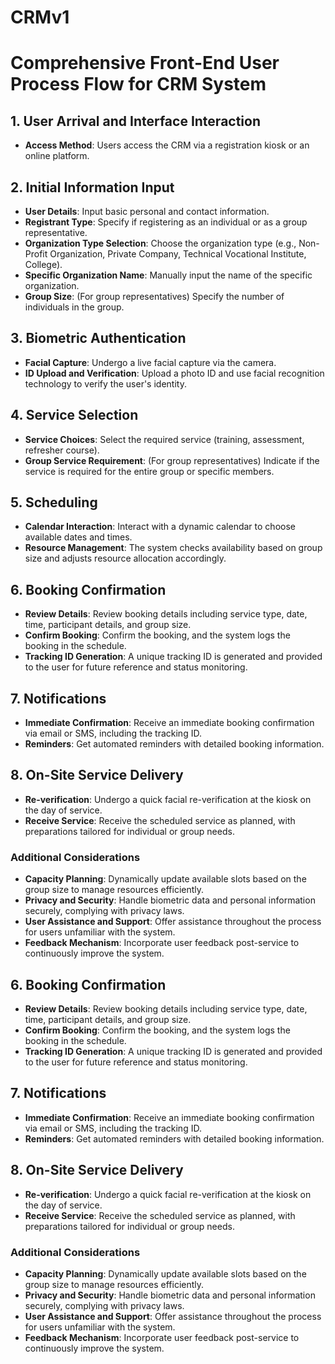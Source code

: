 # CRMv1


# Comprehensive Front-End User Process Flow for CRM System

## 1. User Arrival and Interface Interaction
- **Access Method**: Users access the CRM via a registration kiosk or an online platform.

## 2. Initial Information Input
- **User Details**: Input basic personal and contact information.
- **Registrant Type**: Specify if registering as an individual or as a group representative.
- **Organization Type Selection**: Choose the organization type (e.g., Non-Profit Organization, Private Company, Technical Vocational Institute, College).
- **Specific Organization Name**: Manually input the name of the specific organization.
- **Group Size**: (For group representatives) Specify the number of individuals in the group.

## 3. Biometric Authentication
- **Facial Capture**: Undergo a live facial capture via the camera.
- **ID Upload and Verification**: Upload a photo ID and use facial recognition technology to verify the user's identity.

## 4. Service Selection
- **Service Choices**: Select the required service (training, assessment, refresher course).
- **Group Service Requirement**: (For group representatives) Indicate if the service is required for the entire group or specific members.

## 5. Scheduling
- **Calendar Interaction**: Interact with a dynamic calendar to choose available dates and times.
- **Resource Management**: The system checks availability based on group size and adjusts resource allocation accordingly.

## 6. Booking Confirmation
- **Review Details**: Review booking details including service type, date, time, participant details, and group size.
- **Confirm Booking**: Confirm the booking, and the system logs the booking in the schedule.
- **Tracking ID Generation**: A unique tracking ID is generated and provided to the user for future reference and status monitoring.

## 7. Notifications
- **Immediate Confirmation**: Receive an immediate booking confirmation via email or SMS, including the tracking ID.
- **Reminders**: Get automated reminders with detailed booking information.

## 8. On-Site Service Delivery
- **Re-verification**: Undergo a quick facial re-verification at the kiosk on the day of service.
- **Receive Service**: Receive the scheduled service as planned, with preparations tailored for individual or group needs.

### Additional Considerations
- **Capacity Planning**: Dynamically update available slots based on the group size to manage resources efficiently.
- **Privacy and Security**: Handle biometric data and personal information securely, complying with privacy laws.
- **User Assistance and Support**: Offer assistance throughout the process for users unfamiliar with the system.
- **Feedback Mechanism**: Incorporate user feedback post-service to continuously improve the system.

## 6. Booking Confirmation
- **Review Details**: Review booking details including service type, date, time, participant details, and group size.
- **Confirm Booking**: Confirm the booking, and the system logs the booking in the schedule.
- **Tracking ID Generation**: A unique tracking ID is generated and provided to the user for future reference and status monitoring.

## 7. Notifications
- **Immediate Confirmation**: Receive an immediate booking confirmation via email or SMS, including the tracking ID.
- **Reminders**: Get automated reminders with detailed booking information.

## 8. On-Site Service Delivery
- **Re-verification**: Undergo a quick facial re-verification at the kiosk on the day of service.
- **Receive Service**: Receive the scheduled service as planned, with preparations tailored for individual or group needs.

### Additional Considerations
- **Capacity Planning**: Dynamically update available slots based on the group size to manage resources efficiently.
- **Privacy and Security**: Handle biometric data and personal information securely, complying with privacy laws.
- **User Assistance and Support**: Offer assistance throughout the process for users unfamiliar with the system.
- **Feedback Mechanism**: Incorporate user feedback post-service to continuously improve the system.
